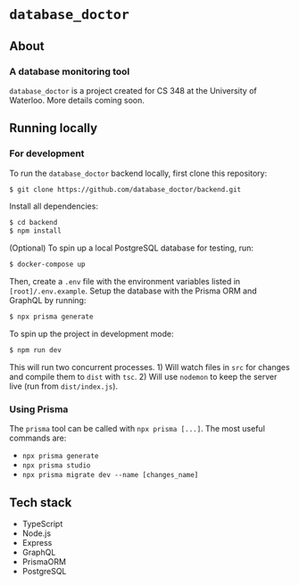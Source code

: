 # `database_doctor`

## About

### A database monitoring tool

`database_doctor` is a project created for CS 348 at the University of Waterloo. More details coming soon.

## Running locally

### For development

To run the `database_doctor` backend locally, first clone this repository:

```bash
$ git clone https://github.com/database_doctor/backend.git
```

Install all dependencies:

```bash
$ cd backend
$ npm install
```

(Optional) To spin up a local PostgreSQL database for testing, run:

```bash
$ docker-compose up
```

Then, create a `.env` file with the environment variables listed in `[root]/.env.example`. Setup the database with the Prisma ORM and GraphQL by running:

```bash
$ npx prisma generate
```

To spin up the project in development mode:

```bash
$ npm run dev
```

This will run two concurrent processes. 1) Will watch files in `src` for changes and compile them to `dist` with `tsc`. 2) Will use `nodemon` to keep the server live (run from `dist/index.js`).

### Using Prisma

The `prisma` tool can be called with `npx prisma [...]`. The most useful commands are:

- `npx prisma generate`
- `npx prisma studio`
- `npx prisma migrate dev --name [changes_name]`

## Tech stack

- TypeScript
- Node.js
- Express
- GraphQL
- PrismaORM
- PostgreSQL
